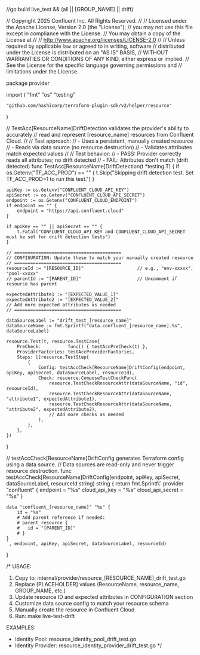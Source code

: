 //go:build live_test && (all || [GROUP_NAME] || drift)

// Copyright 2025 Confluent Inc. All Rights Reserved.
//
// Licensed under the Apache License, Version 2.0 (the "License");
// you may not use this file except in compliance with the License.
// You may obtain a copy of the License at
//
//     http://www.apache.org/licenses/LICENSE-2.0
//
// Unless required by applicable law or agreed to in writing, software
// distributed under the License is distributed on an "AS IS" BASIS,
// WITHOUT WARRANTIES OR CONDITIONS OF ANY KIND, either express or implied.
// See the License for the specific language governing permissions and
// limitations under the License.

package provider

import (
	"fmt"
	"os"
	"testing"

	"github.com/hashicorp/terraform-plugin-sdk/v2/helper/resource"
)

// TestAcc[ResourceName]DriftDetection validates the provider's ability to accurately
// read and represent [resource_name] resources from Confluent Cloud.
//
// Test approach:
// - Uses a persistent, manually created resource
// - Reads via data source (no resource destruction)
// - Validates attributes match expected values
//
// Test behavior:
// - PASS: Provider correctly reads all attributes; no drift detected
// - FAIL: Attributes don't match (drift detected)
func TestAcc[ResourceName]DriftDetection(t *testing.T) {
	if os.Getenv("TF_ACC_PROD") == "" {
		t.Skip("Skipping drift detection test. Set TF_ACC_PROD=1 to run this test.")
	}

	apiKey := os.Getenv("CONFLUENT_CLOUD_API_KEY")
	apiSecret := os.Getenv("CONFLUENT_CLOUD_API_SECRET")
	endpoint := os.Getenv("CONFLUENT_CLOUD_ENDPOINT")
	if endpoint == "" {
		endpoint = "https://api.confluent.cloud"
	}

	if apiKey == "" || apiSecret == "" {
		t.Fatal("CONFLUENT_CLOUD_API_KEY and CONFLUENT_CLOUD_API_SECRET must be set for drift detection tests")
	}

	// ========================================
	// CONFIGURATION: Update these to match your manually created resource
	// ========================================
	resourceId := "[RESOURCE_ID]"                    // e.g., "env-xxxxx", "pool-xxxxx"
	// parentId := "[PARENT_ID]"                     // Uncomment if resource has parent
	
	expectedAttribute1 := "[EXPECTED_VALUE_1]"
	expectedAttribute2 := "[EXPECTED_VALUE_2]"
	// Add more expected attributes as needed
	// ========================================

	dataSourceLabel := "drift_test_[resource_name]"
	dataSourceName := fmt.Sprintf("data.confluent_[resource_name].%s", dataSourceLabel)

	resource.Test(t, resource.TestCase{
		PreCheck:          func() { testAccPreCheck(t) },
		ProviderFactories: testAccProviderFactories,
		Steps: []resource.TestStep{
			{
				Config: testAccCheck[ResourceName]DriftConfig(endpoint, apiKey, apiSecret, dataSourceLabel, resourceId),
				Check: resource.ComposeTestCheckFunc(
					resource.TestCheckResourceAttr(dataSourceName, "id", resourceId),
					resource.TestCheckResourceAttr(dataSourceName, "attribute1", expectedAttribute1),
					resource.TestCheckResourceAttr(dataSourceName, "attribute2", expectedAttribute2),
					// Add more checks as needed
				),
			},
		},
	})
}

// testAccCheck[ResourceName]DriftConfig generates Terraform config using a data source.
// Data sources are read-only and never trigger resource destruction.
func testAccCheck[ResourceName]DriftConfig(endpoint, apiKey, apiSecret, dataSourceLabel, resourceId string) string {
	return fmt.Sprintf(`
	provider "confluent" {
		endpoint         = "%s"
		cloud_api_key    = "%s"
		cloud_api_secret = "%s"
	}

	data "confluent_[resource_name]" "%s" {
		id = "%s"
		# Add parent reference if needed:
		# parent_resource {
		#   id = "[PARENT_ID]"
		# }
	}
	`, endpoint, apiKey, apiSecret, dataSourceLabel, resourceId)
}

/*
USAGE:
1. Copy to: internal/provider/resource_[RESOURCE_NAME]_drift_test.go
2. Replace [PLACEHOLDER] values (ResourceName, resource_name, GROUP_NAME, etc.)
3. Update resource ID and expected attributes in CONFIGURATION section
4. Customize data source config to match your resource schema
5. Manually create the resource in Confluent Cloud
6. Run: make live-test-drift

EXAMPLES:
- Identity Pool: resource_identity_pool_drift_test.go
- Identity Provider: resource_identity_provider_drift_test.go
*/
